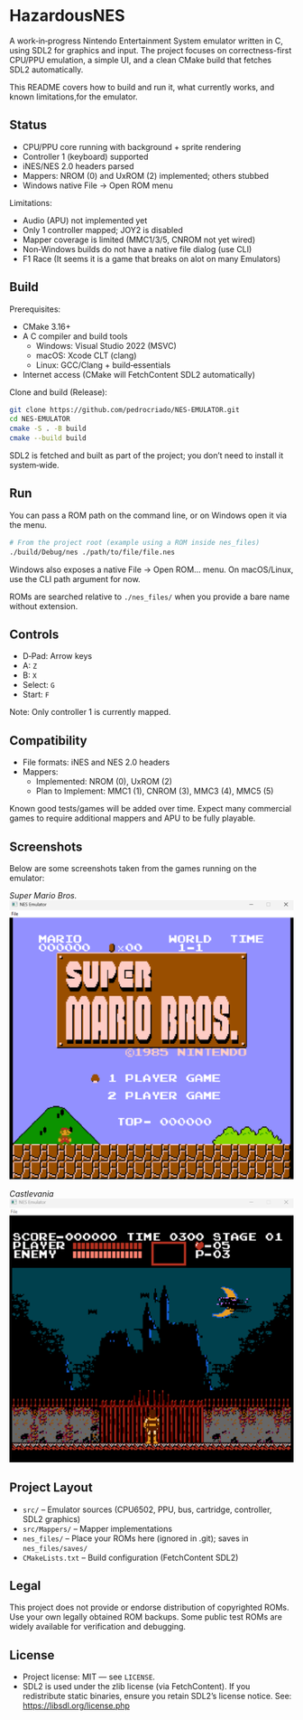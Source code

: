 # HazardousNES

A work‑in‑progress Nintendo Entertainment System emulator written in C, using SDL2 for graphics and input. The project focuses on correctness-first CPU/PPU emulation, a simple UI, and a clean CMake build that fetches SDL2 automatically.

This README covers how to build and run it, what currently works, and known limitations,for the emulator.

## Status

- CPU/PPU core running with background + sprite rendering
- Controller 1 (keyboard) supported
- iNES/NES 2.0 headers parsed
- Mappers: NROM (0) and UxROM (2) implemented; others stubbed
- Windows native File → Open ROM menu

Limitations:

- Audio (APU) not implemented yet
- Only 1 controller mapped; JOY2 is disabled
- Mapper coverage is limited (MMC1/3/5, CNROM not yet wired)
- Non‑Windows builds do not have a native file dialog (use CLI)
- F1 Race (It seems it is a game that breaks on alot on many Emulators)

## Build

Prerequisites:

- CMake 3.16+
- A C compiler and build tools
  - Windows: Visual Studio 2022 (MSVC)
  - macOS: Xcode CLT (clang)
  - Linux: GCC/Clang + build‑essentials
- Internet access (CMake will FetchContent SDL2 automatically)

Clone and build (Release):

```bash
git clone https://github.com/pedrocriado/NES-EMULATOR.git
cd NES-EMULATOR
cmake -S . -B build
cmake --build build
```

SDL2 is fetched and built as part of the project; you don’t need to install it system‑wide.

## Run

You can pass a ROM path on the command line, or on Windows open it via the menu.

```bash
# From the project root (example using a ROM inside nes_files)
./build/Debug/nes ./path/to/file/file.nes
```

Windows also exposes a native File → Open ROM… menu. On macOS/Linux, use the CLI path argument for now.

ROMs are searched relative to `./nes_files/` when you provide a bare name without extension.

## Controls

- D‑Pad: Arrow keys
- A: `Z`
- B: `X`
- Select: `G`
- Start: `F`

Note: Only controller 1 is currently mapped.

## Compatibility

- File formats: iNES and NES 2.0 headers
- Mappers:
  - Implemented: NROM (0), UxROM (2)
  - Plan to Implement: MMC1 (1), CNROM (3), MMC3 (4), MMC5 (5)

Known good tests/games will be added over time. Expect many commercial games to require additional mappers and APU to be fully playable.

## Screenshots

Below are some screenshots taken from the games running on the emulator:

_Super Mario Bros._
![Super Mario Bros. – Title](docs/screenshots/smb_title_screen.png)

_Castlevania_
![Castlevania](docs/screenshots/Castlevania.png)

## Project Layout

- `src/` – Emulator sources (CPU6502, PPU, bus, cartridge, controller, SDL2 graphics)
- `src/Mappers/` – Mapper implementations
- `nes_files/` – Place your ROMs here (ignored in .git); saves in `nes_files/saves/`
- `CMakeLists.txt` – Build configuration (FetchContent SDL2)

## Legal

This project does not provide or endorse distribution of copyrighted ROMs. Use your own legally obtained ROM backups. Some public test ROMs are widely available for verification and debugging.

## License

- Project license: MIT — see `LICENSE`.
- SDL2 is used under the zlib license (via FetchContent). If you redistribute static binaries, ensure you retain SDL2’s license notice. See: https://libsdl.org/license.php
